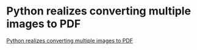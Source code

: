 # Python realizes converting multiple images to PDF
[Python realizes converting multiple images to PDF](https://aiwithcloud.com/2022/09/19/python_realizes_converting_multiple_images_to_pdf/)